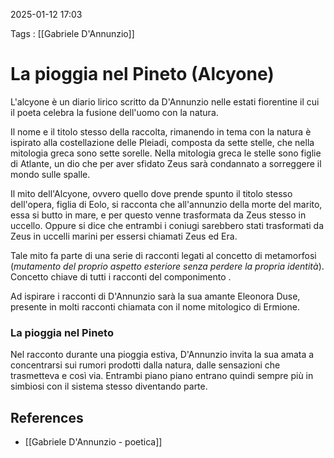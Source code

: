 2025-01-12 17:03

Tags : [[Gabriele D'Annunzio]]

# La pioggia nel Pineto (Alcyone)

L'alcyone è un diario lirico scritto da D'Annunzio nelle estati fiorentine il cui il poeta celebra la fusione dell'uomo con la natura.

Il nome e il titolo stesso della raccolta, rimanendo in tema con la natura è ispirato alla costellazione delle Pleiadi, composta da sette stelle, che nella mitologia greca sono sette sorelle. Nella mitologia greca le stelle sono figlie di Atlante, un dio che per aver sfidato Zeus sarà condannato a sorreggere il mondo sulle spalle.

Il mito dell'Alcyone, ovvero quello dove prende spunto il titolo stesso dell'opera, figlia di Eolo, si racconta che all'annunzio della morte del marito, essa si butto in mare, e per questo venne trasformata da Zeus stesso in uccello. Oppure si dice che entrambi i coniugi sarebbero stati trasformati da Zeus in uccelli marini per essersi chiamati Zeus ed Era.

Tale mito fa parte di una serie di racconti legati al concetto di metamorfosi (*mutamento del proprio aspetto esteriore senza perdere la propria identità*). Concetto chiave di tutti i racconti del componimento .

Ad ispirare i racconti di D'Annunzio sarà la sua amante Eleonora Duse, presente in molti racconti chiamata con il nome mitologico di Ermione.

### La pioggia nel Pineto
Nel racconto durante una pioggia estiva, D'Annunzio invita la sua amata a concentrarsi sui rumori prodotti dalla natura, dalle sensazioni che trasmetteva e così via. Entrambi piano piano entrano quindi sempre più in simbiosi con il sistema stesso diventando parte.

## References

- [[Gabriele D'Annunzio - poetica]]